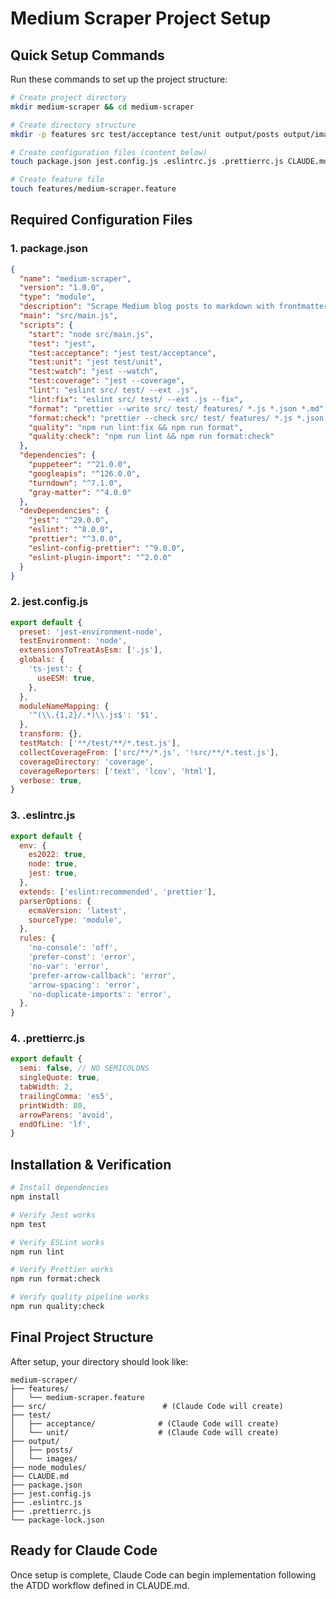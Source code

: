 # Medium Scraper Project Setup

## Quick Setup Commands

Run these commands to set up the project structure:

```bash
# Create project directory
mkdir medium-scraper && cd medium-scraper

# Create directory structure
mkdir -p features src test/acceptance test/unit output/posts output/images

# Create configuration files (content below)
touch package.json jest.config.js .eslintrc.js .prettierrc.js CLAUDE.md

# Create feature file
touch features/medium-scraper.feature
```

## Required Configuration Files

### 1. package.json

```json
{
  "name": "medium-scraper",
  "version": "1.0.0",
  "type": "module",
  "description": "Scrape Medium blog posts to markdown with frontmatter",
  "main": "src/main.js",
  "scripts": {
    "start": "node src/main.js",
    "test": "jest",
    "test:acceptance": "jest test/acceptance",
    "test:unit": "jest test/unit",
    "test:watch": "jest --watch",
    "test:coverage": "jest --coverage",
    "lint": "eslint src/ test/ --ext .js",
    "lint:fix": "eslint src/ test/ --ext .js --fix",
    "format": "prettier --write src/ test/ features/ *.js *.json *.md",
    "format:check": "prettier --check src/ test/ features/ *.js *.json *.md",
    "quality": "npm run lint:fix && npm run format",
    "quality:check": "npm run lint && npm run format:check"
  },
  "dependencies": {
    "puppeteer": "^21.0.0",
    "googleapis": "^126.0.0",
    "turndown": "^7.1.0",
    "gray-matter": "^4.0.0"
  },
  "devDependencies": {
    "jest": "^29.0.0",
    "eslint": "^8.0.0",
    "prettier": "^3.0.0",
    "eslint-config-prettier": "^9.0.0",
    "eslint-plugin-import": "^2.0.0"
  }
}
```

### 2. jest.config.js

```javascript
export default {
  preset: 'jest-environment-node',
  testEnvironment: 'node',
  extensionsToTreatAsEsm: ['.js'],
  globals: {
    'ts-jest': {
      useESM: true,
    },
  },
  moduleNameMapping: {
    '^(\\.{1,2}/.*)\\.js$': '$1',
  },
  transform: {},
  testMatch: ['**/test/**/*.test.js'],
  collectCoverageFrom: ['src/**/*.js', '!src/**/*.test.js'],
  coverageDirectory: 'coverage',
  coverageReporters: ['text', 'lcov', 'html'],
  verbose: true,
}
```

### 3. .eslintrc.js

```javascript
export default {
  env: {
    es2022: true,
    node: true,
    jest: true,
  },
  extends: ['eslint:recommended', 'prettier'],
  parserOptions: {
    ecmaVersion: 'latest',
    sourceType: 'module',
  },
  rules: {
    'no-console': 'off',
    'prefer-const': 'error',
    'no-var': 'error',
    'prefer-arrow-callback': 'error',
    'arrow-spacing': 'error',
    'no-duplicate-imports': 'error',
  },
}
```

### 4. .prettierrc.js

```javascript
export default {
  semi: false, // NO SEMICOLONS
  singleQuote: true,
  tabWidth: 2,
  trailingComma: 'es5',
  printWidth: 80,
  arrowParens: 'avoid',
  endOfLine: 'lf',
}
```

## Installation & Verification

```bash
# Install dependencies
npm install

# Verify Jest works
npm test

# Verify ESLint works
npm run lint

# Verify Prettier works
npm run format:check

# Verify quality pipeline works
npm run quality:check
```

## Final Project Structure

After setup, your directory should look like:

```
medium-scraper/
├── features/
│   └── medium-scraper.feature
├── src/                          # (Claude Code will create)
├── test/
│   ├── acceptance/              # (Claude Code will create)
│   └── unit/                    # (Claude Code will create)
├── output/
│   ├── posts/
│   └── images/
├── node_modules/
├── CLAUDE.md
├── package.json
├── jest.config.js
├── .eslintrc.js
├── .prettierrc.js
└── package-lock.json
```

## Ready for Claude Code

Once setup is complete, Claude Code can begin implementation following the ATDD workflow defined in CLAUDE.md.
